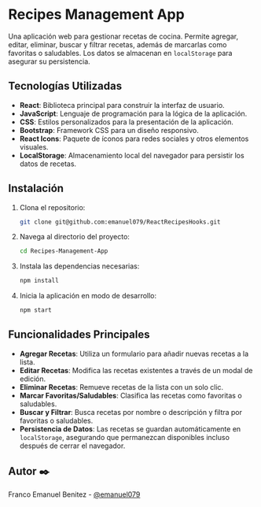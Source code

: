 # Recipes Management App

Una aplicación web para gestionar recetas de cocina. Permite agregar, editar, eliminar, buscar y filtrar recetas, además de marcarlas como favoritas o saludables. Los datos se almacenan en `localStorage` para asegurar su persistencia.

## Tecnologías Utilizadas

- **React**: Biblioteca principal para construir la interfaz de usuario.
- **JavaScript**: Lenguaje de programación para la lógica de la aplicación.
- **CSS**: Estilos personalizados para la presentación de la aplicación.
- **Bootstrap**: Framework CSS para un diseño responsivo.
- **React Icons**: Paquete de íconos para redes sociales y otros elementos visuales.
- **LocalStorage**: Almacenamiento local del navegador para persistir los datos de recetas.

## Instalación

1. Clona el repositorio:
    ```bash
    git clone git@github.com:emanuel079/ReactRecipesHooks.git
    ```

2. Navega al directorio del proyecto:
    ```bash
    cd Recipes-Management-App
    ```

3. Instala las dependencias necesarias:
    ```bash
    npm install
    ```

4. Inicia la aplicación en modo de desarrollo:
    ```bash
    npm start
    ```

## Funcionalidades Principales

- **Agregar Recetas**: Utiliza un formulario para añadir nuevas recetas a la lista.
- **Editar Recetas**: Modifica las recetas existentes a través de un modal de edición.
- **Eliminar Recetas**: Remueve recetas de la lista con un solo clic.
- **Marcar Favoritas/Saludables**: Clasifica las recetas como favoritas o saludables.
- **Buscar y Filtrar**: Busca recetas por nombre o descripción y filtra por favoritas o saludables.
- **Persistencia de Datos**: Las recetas se guardan automáticamente en `localStorage`, asegurando que permanezcan disponibles incluso después de cerrar el navegador.

## Autor ✒️

Franco Emanuel Benitez - [@emanuel079](https://github.com/emanuel079)
